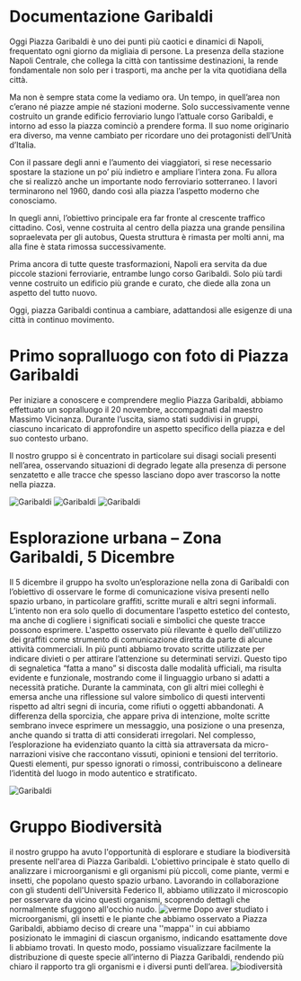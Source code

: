 # Documentazione Garibaldi
Oggi Piazza Garibaldi è uno dei punti più caotici e dinamici di Napoli, frequentato ogni giorno da migliaia di persone. La presenza della stazione Napoli Centrale, che collega la città con tantissime destinazioni, la rende fondamentale non solo per i trasporti, ma anche per la vita quotidiana della città.

Ma non è sempre stata come la vediamo ora. Un tempo, in quell’area non c’erano né piazze ampie né stazioni moderne. Solo successivamente venne costruito un grande edificio ferroviario lungo l’attuale corso Garibaldi, e intorno ad esso la piazza cominciò a prendere forma. Il suo nome originario era diverso, ma venne cambiato per ricordare uno dei protagonisti dell’Unità d’Italia.

Con il passare degli anni e l’aumento dei viaggiatori, si rese necessario spostare la stazione un po’ più indietro e ampliare l’intera zona. Fu allora che si realizzò anche un importante nodo ferroviario sotterraneo. I lavori terminarono nel 1960, dando così alla piazza l’aspetto moderno che conosciamo.

In quegli anni, l’obiettivo principale era far fronte al crescente traffico cittadino. Così, venne costruita al centro della piazza una grande pensilina sopraelevata per gli autobus, Questa struttura è rimasta per molti anni, ma alla fine è stata rimossa successivamente.

Prima ancora di tutte queste trasformazioni, Napoli era servita da due piccole stazioni ferroviarie, entrambe lungo corso Garibaldi. Solo più tardi venne costruito un edificio più grande e curato, che diede alla zona un aspetto del tutto nuovo.

Oggi, piazza Garibaldi continua a cambiare, adattandosi alle esigenze di una città in continuo movimento.

# Primo sopralluogo con foto di Piazza Garibaldi

Per iniziare a conoscere e comprendere meglio Piazza Garibaldi, abbiamo effettuato un sopralluogo il 20 novembre, accompagnati dal maestro Massimo Vicinanza. Durante l’uscita, siamo stati suddivisi in gruppi, ciascuno incaricato di approfondire un aspetto specifico della piazza e del suo contesto urbano.

Il nostro gruppo si è concentrato in particolare sui disagi sociali presenti nell’area, osservando situazioni di degrado legate alla presenza di persone senzatetto e alle tracce che spesso lasciano dopo aver trascorso la notte nella piazza.

![Garibaldi](Garibaldi1.jpg)
![Garibaldi](Garibaldi3.jpg)
![Garibaldi](Garibaldi4.jpg)

# Esplorazione urbana – Zona Garibaldi, 5 Dicembre
Il 5 dicembre il gruppo ha svolto un’esplorazione nella zona di Garibaldi con l’obiettivo di osservare le forme di comunicazione visiva presenti nello spazio urbano, in particolare graffiti, scritte murali e altri segni informali. L’intento non era solo quello di documentare l’aspetto estetico del contesto, ma anche di cogliere i significati sociali e simbolici che queste tracce possono esprimere.
L'aspetto osservato più rilevante è quello dell'utilizzo dei graffiti come strumento di comunicazione diretta da parte di alcune attività commerciali. In più punti abbiamo trovato scritte utilizzate per indicare divieti o per attirare l’attenzione su determinati servizi. Questo tipo di segnaletica “fatta a mano” si discosta dalle modalità ufficiali, ma risulta evidente e funzionale, mostrando come il linguaggio urbano si adatti a necessità pratiche.
Durante la camminata, con gli altri miei colleghi è emersa anche una riflessione sul valore simbolico di questi interventi rispetto ad altri segni di incuria, come rifiuti o oggetti abbandonati. A differenza della sporcizia, che appare priva di intenzione, molte scritte sembrano invece esprimere un messaggio, una posizione o una presenza, anche quando si tratta di atti considerati irregolari.
Nel complesso, l’esplorazione ha evidenziato quanto la città sia attraversata da micro-narrazioni visive che raccontano vissuti, opinioni e tensioni del territorio. Questi elementi, pur spesso ignorati o rimossi, contribuiscono a delineare l’identità del luogo in modo autentico e stratificato.

![Garibaldi](Garibaldi2.jpg)
# Gruppo Biodiversità
il nostro gruppo ha avuto l'opportunità di esplorare e studiare la biodiversità presente nell'area di Piazza Garibaldi. L'obiettivo principale è stato quello di analizzare i microorganismi e gli organismi più piccoli, come piante, vermi e insetti, che popolano questo spazio urbano.
Lavorando in collaborazione con gli studenti dell'Università Federico II, abbiamo utilizzato il microscopio per osservare da vicino questi organismi, scoprendo dettagli che normalmente sfuggono all'occhio nudo. 
![verme](verme.jpg)
Dopo aver studiato i microorganismi, gli insetti e le piante che abbiamo osservato a Piazza Garibaldi, abbiamo deciso di creare una ''mappa'' in cui abbiamo posizionato le immagini di ciascun organismo, indicando esattamente dove li abbiamo trovati.
In questo modo, possiamo visualizzare facilmente la distribuzione di queste specie all’interno di Piazza Garibaldi, rendendo più chiaro il rapporto tra gli organismi e i diversi punti dell’area.
![biodiversità](biodiversità.jpg)
